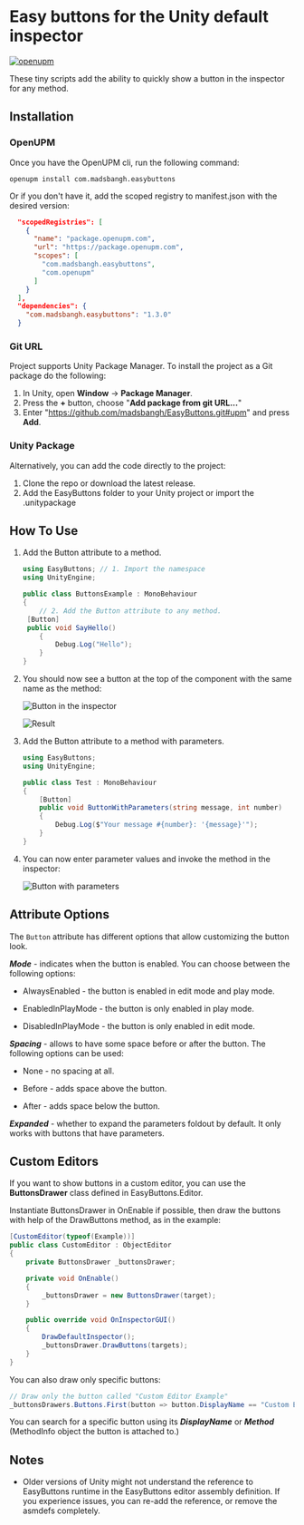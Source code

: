# Easy buttons for the Unity default inspector
[![openupm](https://img.shields.io/npm/v/com.madsbangh.easybuttons?label=openupm&registry_uri=https://package.openupm.com)](https://openupm.com/packages/com.madsbangh.easybuttons/)

These tiny scripts add the ability to quickly show a button in the inspector for any method.

## Installation

### OpenUPM

Once you have the OpenUPM cli, run the following command:

```openupm install com.madsbangh.easybuttons```

Or if you don't have it, add the scoped registry to manifest.json with the desired version: 
```json
  "scopedRegistries": [
    {
      "name": "package.openupm.com",
      "url": "https://package.openupm.com",
      "scopes": [
        "com.madsbangh.easybuttons",
        "com.openupm"
      ]
    }
  ],
  "dependencies": {
    "com.madsbangh.easybuttons": "1.3.0"
  }
```

### Git URL

Project supports Unity Package Manager. To install the project as a Git package do the following:

1. In Unity, open **Window** -> **Package Manager**.
2. Press the **+** button, choose "**Add package from git URL...**"
3. Enter "https://github.com/madsbangh/EasyButtons.git#upm" and press **Add**.

### Unity Package
Alternatively, you can add the code directly to the project:

1. Clone the repo or download the latest release.
2. Add the EasyButtons folder to your Unity project or import the .unitypackage

## How To Use
1. Add the Button attribute to a method.

   ```csharp
   using EasyButtons; // 1. Import the namespace
   using UnityEngine;
   
   public class ButtonsExample : MonoBehaviour
   {
       // 2. Add the Button attribute to any method.
   	[Button]
   	public void SayHello()
       {
           Debug.Log("Hello");
       }
   }
   ```
   
2. You should now see a button at the top of the component with the same name as the method:

   ![Button in the inspector](/Images/inspector.png)

   ![Result](/Images/console.png)

3. Add the Button attribute to a method with parameters.

   ```csharp
   using EasyButtons;
   using UnityEngine;
   
   public class Test : MonoBehaviour
   {
       [Button]
       public void ButtonWithParameters(string message, int number)
       {
           Debug.Log($"Your message #{number}: '{message}'");
       }
   }
   ```

4. You can now enter parameter values and invoke the method in the inspector:

   ![Button with parameters](/Images/parameters.png)

## Attribute Options

The `Button` attribute has different options that allow customizing the button look.

***Mode*** - indicates when the button is enabled. You can choose between the following options:

- AlwaysEnabled - the button is enabled in edit mode and play mode.

- EnabledInPlayMode - the button is only enabled in play mode.

- DisabledInPlayMode - the button is only enabled in edit mode.

***Spacing*** - allows to have some space before or after the button. The following options can be used:

- None - no spacing at all.

- Before - adds space above the button.

- After - adds space below the button.

***Expanded*** - whether to expand the parameters foldout by default. It only works with buttons that have parameters.

## Custom Editors

If you want to show buttons in a custom editor, you can use the **ButtonsDrawer** class defined in EasyButtons.Editor.

Instantiate ButtonsDrawer in OnEnable if possible, then draw the buttons with help of the DrawButtons method, as in the example:

```csharp
[CustomEditor(typeof(Example))]
public class CustomEditor : ObjectEditor
{   
    private ButtonsDrawer _buttonsDrawer;

    private void OnEnable()
    {
        _buttonsDrawer = new ButtonsDrawer(target);
    }

    public override void OnInspectorGUI()
    {
        DrawDefaultInspector();
        _buttonsDrawer.DrawButtons(targets);
    }
}
```

You can also draw only specific buttons:

```csharp
// Draw only the button called "Custom Editor Example"
_buttonsDrawers.Buttons.First(button => button.DisplayName == "Custom Editor Example").Draw(targets);
```

You can search for a specific button using its ***DisplayName*** or ***Method*** (MethodInfo object the button is attached to.)

## Notes
- Older versions of Unity might not understand the reference to EasyButtons runtime in the EasyButtons editor assembly definition. If you experience issues, you can re-add the reference, or remove the asmdefs completely.
